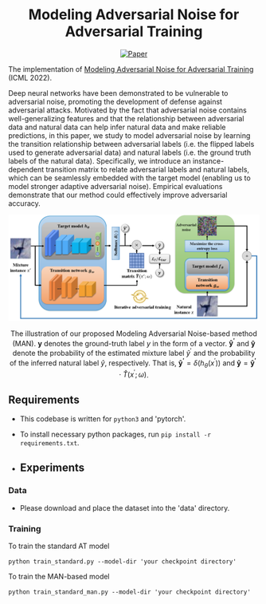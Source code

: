 <div align="center">  

# Modeling Adversarial Noise for Adversarial Training
[![Paper](https://img.shields.io/badge/paper-ICML-green)](https://proceedings.mlr.press/v162/zhou22k/zhou22k.pdf)

</div>

The implementation of [Modeling Adversarial Noise for Adversarial Training](https://proceedings.mlr.press/v162/zhou22k/zhou22k.pdf) (ICML 2022).

Deep neural networks have been demonstrated to be vulnerable to adversarial noise, promoting the development of defense against adversarial attacks. Motivated by the fact that adversarial noise contains well-generalizing features and that the relationship between adversarial data and natural data can help infer natural data and make reliable predictions, in this paper, we study to model adversarial noise by learning the transition relationship between adversarial labels (i.e. the flipped labels used to generate adversarial data) and natural labels (i.e. the ground truth labels of the natural data). Specifically, we introduce an instance-dependent transition matrix to relate adversarial labels and natural labels, which can be seamlessly embedded with the target model (enabling us to model stronger adaptive adversarial noise). Empirical evaluations demonstrate that our method could effectively improve adversarial accuracy.


<p float="left" align="center">
<img src="arch.png" width="800" /> 
<figcaption align="center">

The illustration of our proposed Modeling Adversarial Noise-based method (MAN). $\boldsymbol{y}$ denotes the ground-truth label $y$ in the form of a vector. $\boldsymbol{\hat{y}^{\prime}}$ and $\boldsymbol{\hat{y}}$ denote the probability of the estimated mixture label $\hat{y}^{\prime}$ and the probability of the inferred natural label $\hat{y}$, respectively. That is, $\boldsymbol{\hat{y}^{\prime}}=\delta(h_{\theta}(x^{\prime}))$ and $\boldsymbol{\hat{y}}=\boldsymbol{\hat{y}^{\prime}} \cdot \widehat{T}(x^{\prime};\omega)$. 
</figcaption>
</p>


## Requirements
- This codebase is written for `python3` and 'pytorch'.
- To install necessary python packages, run `pip install -r requirements.txt`.

- ## Experiments
### Data
- Please download and place the dataset into the 'data' directory.


### Training
To train the standard AT model

```
python train_standard.py --model-dir 'your checkpoint directory'
```

To train the MAN-based model

```
python train_standard_man.py --model-dir 'your checkpoint directory'
```
